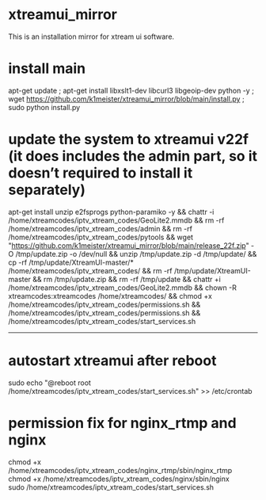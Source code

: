 # xtreamui_mirror
This is an installation mirror for xtream ui software.

# install main

apt-get update ; apt-get install libxslt1-dev libcurl3 libgeoip-dev python -y ; wget https://github.com/k1meister/xtreamui_mirror/blob/main/install.py ; sudo python install.py

# update the system to xtreamui v22f (it does includes the admin part, so it doesn’t required to install it separately)

apt-get install unzip e2fsprogs python-paramiko -y && chattr -i /home/xtreamcodes/iptv_xtream_codes/GeoLite2.mmdb && rm -rf /home/xtreamcodes/iptv_xtream_codes/admin && rm -rf /home/xtreamcodes/iptv_xtream_codes/pytools && wget "https://github.com/k1meister/xtreamui_mirror/blob/main/release_22f.zip" -O /tmp/update.zip -o /dev/null && unzip /tmp/update.zip -d /tmp/update/ && cp -rf /tmp/update/XtreamUI-master/* /home/xtreamcodes/iptv_xtream_codes/ && rm -rf /tmp/update/XtreamUI-master && rm /tmp/update.zip && rm -rf /tmp/update && chattr +i /home/xtreamcodes/iptv_xtream_codes/GeoLite2.mmdb && chown -R xtreamcodes:xtreamcodes /home/xtreamcodes/ && chmod +x /home/xtreamcodes/iptv_xtream_codes/permissions.sh && /home/xtreamcodes/iptv_xtream_codes/permissions.sh && /home/xtreamcodes/iptv_xtream_codes/start_services.sh

---

# autostart xtreamui after reboot

sudo echo "@reboot root /home/xtreamcodes/iptv_xtream_codes/start_services.sh" >> /etc/crontab

# permission fix for nginx_rtmp and nginx

chmod +x /home/xtreamcodes/iptv_xtream_codes/nginx_rtmp/sbin/nginx_rtmp <br>
chmod +x /home/xtreamcodes/iptv_xtream_codes/nginx/sbin/nginx <br>
sudo /home/xtreamcodes/iptv_xtream_codes/start_services.sh
